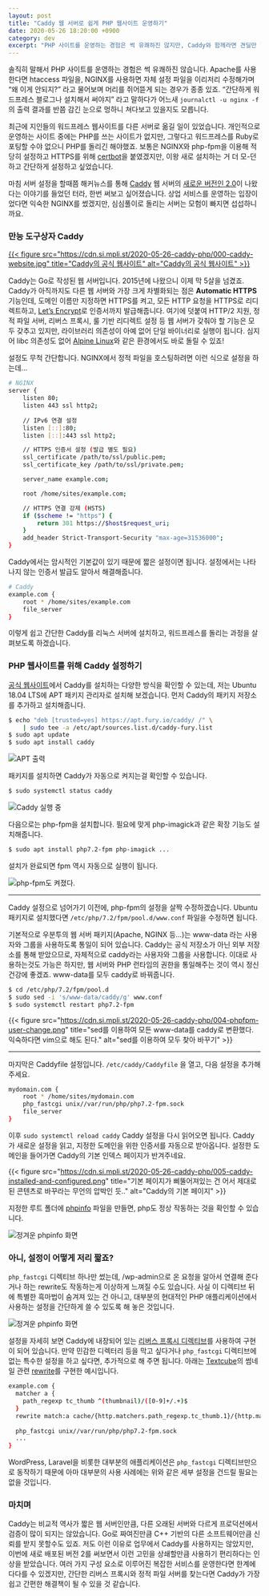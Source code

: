 ```yaml
---
layout: post
title: "Caddy 웹 서버로 쉽게 PHP 웹사이트 운영하기"
date: 2020-05-26 18:20:00 +0900
category: dev
excerpt: "PHP 사이트를 운영하는 경험은 썩 유쾌하진 않지만, Caddy와 함께라면 견딜만 할지도 모릅니다."
---
```


솔직히 말해서 PHP 사이트를 운영하는 경험은 썩 유쾌하진 않습니다. Apache를 사용한다면 htaccess 파일을, NGINX를 사용하면 자체 설정 파일을 이리저리 수정해가며 “왜 이게 안되지?” 라고 물어보며 머리를 쥐어뜯게 되는 경우가 종종 있죠. “간단하게 워드프레스 블로그나 설치해서 써야지” 라고 말하다가 어느새 `journalctl -u nginx -f` 의 출력 결과를 반쯤 감긴 눈으로 멍하니 쳐다보고 있을지도 모릅니다.

최근에 지인들의 워드프레스 웹사이트를 다른 서버로 옮길 일이 있었습니다. 개인적으로 운영하는 사이트 중에는 PHP를 쓰는 사이트가 없지만, 그렇다고 워드프레스를 Ruby로 포팅할 수야 없으니 PHP를 돌리긴 해야했죠. 보통은 NGINX와 php-fpm을 이용해 적당히 설정하고 HTTPS를 위해 [certbot](https://certbot.eff.org)을 붙였겠지만, 이왕 새로 설치하는 거 더 모-던하고 간단하게 설정하고 싶었습니다. 

마침 서버 설정을 할때쯤 해커뉴스를 통해 [Caddy](https://caddyserver.com) 웹 서버의 [새로운 버전인 2.0](https://github.com/caddyserver/caddy/releases/tag/v2.0.0)이 나왔다는 이야기를 들었던 터라, 한번 써보고 싶어졌습니다. 상업 서비스를 운영하는 입장이었다면 익숙한 NGINX를 썼겠지만, 심심풀이로 돌리는 서버는 모험이 빠지면 섭섭하니까요.


### 만능 도구상자 Caddy


[{{< figure src="https://cdn.si.mpli.st/2020-05-26-caddy-php/000-caddy-website.jpg" title="Caddy의 공식 웹사이트" alt="Caddy의 공식 웹사이트" >}}](https://caddyserver.com)

Caddy는 Go로 작성된 웹 서버입니다. 2015년에 나왔으니 이제 막 5살을 넘겼죠. Caddy가 아직까지도 다른 웹 서버와 가장 크게 차별화되는 점은 **Automatic HTTPS** 기능인데, 도메인 이름만 지정하면 HTTPS를 켜고, 모든 HTTP 요청을 HTTPS로 리디렉트하고, [Let’s Encrypt](https://letsencrypt.org)로 인증서까지 발급해줍니다. 여기에 덧붙여 HTTP/2 지원, 정적 파일 서버, 리버스 프록시, 룰 기반 리디렉트 설정 등 웹 서버가 갖춰야 할 기능은 모두 갖추고 있지만, 라이브러리 의존성이 아예 없어 단일 바이너리로 실행이 됩니다. 심지어 libc 의존성도 없어 [Alpine Linux](https://alpinelinux.org)와 같은 환경에서도 바로 돌릴 수 있죠!

설정도 무척 간단합니다. NGINX에서 정적 파일을 호스팅하려면 이런 식으로 설정을 하는데…

```bash
# NGINX
server {
	listen 80;
	listen 443 ssl http2;
    
	// IPv6 연결 설정
	listen [::]:80;
	listen [::]:443 ssl http2;

	// HTTPS 인증서 설정 (발급 별도 필요) 
	ssl_certificate /path/to/ssl/public.pem;
	ssl_certificate_key /path/to/ssl/private.pem;

	server_name example.com;

	root /home/sites/example.com;

	// HTTPS 연결 강제 (HSTS)
	if ($scheme != "https") {
		return 301 https://$host$request_uri;
	}
	add_header Strict-Transport-Security "max-age=31536000";
}
```

Caddy에서는 암시적인 기본값이 있기 때문에 짧은 설정이면 됩니다. 설정에서는 나타나지 않는 인증서 발급도 알아서 해결해줍니다.

```bash
# Caddy
example.com {
	root * /home/sites/example.com
	file_server
}
```

이렇게 쉽고 간단한 Caddy를 리눅스 서버에 설치하고, 워드프레스를 돌리는 과정을 살펴보도록 하겠습니다.


### PHP 웹사이트를 위해 Caddy 설정하기

[공식 웹사이트](https://caddyserver.com/docs/download)에서 Caddy를 설치하는 다양한 방식을 확인할 수 있는데, 저는 Ubuntu 18.04 LTS에 APT 패키지 관리자로 설치해 보겠습니다. 먼저 Caddy의 패키지 저장소를 추가하고 설치해줍니다.

```bash
$ echo "deb [trusted=yes] https://apt.fury.io/caddy/ /" \
    | sudo tee -a /etc/apt/sources.list.d/caddy-fury.list
$ sudo apt update
$ sudo apt install caddy
```
 
![APT 출력](https://cdn.si.mpli.st/2020-05-26-caddy-php/001-caddy-install.png)

패키지를 설치하면 Caddy가 자동으로 켜지는걸 확인할 수 있습니다.

```bash
$ sudo systemctl status caddy
```

![Caddy 실행 중](https://cdn.si.mpli.st/2020-05-26-caddy-php/002-caddy-systemctl.png)

다음으로는 php-fpm을 설치합니다. 필요에 맞게 php-imagick과 같은 확장 기능도 설치해줍니다.

```bash
$ sudo apt install php7.2-fpm php-imagick ...
```

설치가 완료되면 fpm 역시 자동으로 실행이 됩니다.

![php-fpm도 켜졌다.](https://cdn.si.mpli.st/2020-05-26-caddy-php/003-phpfpm-systemctl.png)

---- 

Caddy 설정으로 넘어가기 이전에, php-fpm의 설정을 살짝 수정하겠습니다. Ubuntu 패키지로 설치했다면 `/etc/php/7.2/fpm/pool.d/www.conf` 파일을 수정하면 됩니다.

기본적으로 우분투의 웹 서버 패키지(Apache, NGINX 등…)는 www-data 라는 사용자와 그룹을 사용하도록 통일이 되어 있습니다. Caddy는 공식 저장소가 아닌 외부 저장소를 통해 받았으므로, 자체적으로 caddy라는 사용자와 그룹을 사용합니다. 이대로 사용하는것도 가능은 하지만, 웹 서버와 PHP 런타임의 권한을 통일해주는 것이 역시 정신건강에 좋겠죠. www-data를 모두 caddy로 바꿔줍니다.

```bash
$ cd /etc/php/7.2/fpm/pool.d
$ sudo sed -i 's/www-data/caddy/g' www.conf
$ sudo systemctl restart php7.2-fpm
```

{{< figure src="https://cdn.si.mpli.st/2020-05-26-caddy-php/004-phpfpm-user-change.png" title="sed를 이용하여 모든 www-data를 caddy로 변환했다. 익숙하다면 vim으로 해도 된다." alt="sed를 이용하여 모두 찾아 바꾸기" >}}

---- 

마지막은 Caddyfile 설정입니다. `/etc/caddy/Caddyfile` 을 열고, 다음 설정을 추가해주세요.

```bash
mydomain.com {
	root * /home/sites/mydomain.com
	php_fastcgi unix//var/run/php/php7.2-fpm.sock
	file_server
}
```

이후 `sudo systemctl reload caddy` Caddy 설정을 다시 읽어오면 됩니다. Caddy가 새로운 설정을 읽고, 지정한 도메인을 위한 인증서를 자동으로 받아옵니다. 설정한 도메인을 들어가면 Caddy의 기본 인덱스 페이지가 반겨주네요.

{{< figure src="https://cdn.si.mpli.st/2020-05-26-caddy-php/005-caddy-installed-and-configured.png" title="기본 페이지가 삐뚤어져있는 건 어서 제대로 된 콘텐츠로 바꾸라는 무언의 압박인 듯.." alt="Caddy의 기본 페이지" >}}

지정한 루트 폴더에 [phpinfo](https://www.php.net/manual/en/function.phpinfo.php) 파일을 만들면, php도 정상 작동하는 것을 확인할 수 있습니다.

![정겨운 phpinfo 화면](https://cdn.si.mpli.st/2020-05-26-caddy-php/006-phpinfo.png)


### 아니, 설정이 어떻게 저리 짧죠?

`php_fastcgi` 디렉티브 하나만 썼는데, /wp-admin으로 온 요청을 알아서 연결해 준다거나 하는 rewrite도 작동하는게 이상하게 느껴질 수도 있습니다. 사실 이 디렉티브 뒤에 특별한 흑마법이 숨겨져 있는 건 아니고, 대부분의 현대적인 PHP 애플리케이션에서 사용하는 설정을 간단하게 쓸 수 있도록 해 놓은 것입니다.


![정겨운 phpinfo 화면](https://cdn.si.mpli.st/2020-05-26-caddy-php/007-caddy-php-fastcgi-directive.png)

설정을 자세히 보면 Caddy에 내장되어 있는 [리버스 프록시 디렉티브](https://caddyserver.com/docs/caddyfile/directives/reverse_proxy)를 사용하여 구현이 되어 있습니다. 만약 민감한 디렉터리 등을 막고 싶다거나 `php_fastcgi` 디렉티브에 없는 특수한 설정을 하고 싶다면, 추가적으로 해 주면 됩니다. 아래는 [Textcube](http://www.textcube.org)의 썸네일 관련 [rewrite](https://github.com/Needlworks/Textcube/blob/master/README.md#server-configuration)를 구현한 예시입니다. 

```bash
example.com {
  matcher a {
    path_regexp tc_thumb ^(thumbnail)/([0-9]+/.+)$
  }
  rewrite match:a cache/{http.matchers.path_regexp.tc_thumb.1}/{http.matchers.path_regexp.tc_thumb.2}
  
  php_fastcgi unix//var/run/php/php7.2-fpm.sock
  ...
}
```

WordPress, Laravel을 비롯한 대부분의 애플리케이션은 `php_fastcgi` 디렉티브만으로 동작하기 때문에 아마 대부분의 사용 사례에는 위와 같은 세부 설정을 건드릴 필요는 없을 것입니다.


### 마치며

Caddy는 비교적 역사가 짧은 웹 서버인만큼, 다른 오래된 서버와 다르게 프로덕션에서 검증이 많이 되지는 않았습니다. Go로 짜여진만큼 C++ 기반의 다른 소프트웨어만큼 신뢰를 받지 못할수도 있죠. 저도 이런 이유로 업무에서 Caddy를 사용하지는 않았지만, 이번에 새로 배포된 버전 2를 써보면서 이런 고민을 상쇄할만큼 사용하기 편리하다는 인상을 받았습니다. 여러 가지 구성 요소로 이루어진 복잡한 서비스를 운영한다면 한계에 다다를 수 있겠지만, 간단한 리버스 프록시와 정적 파일 서버를 찾는다면 Caddy가 가장 쉽고 간편한 해결책이 될 수 있을 것 같습니다.

